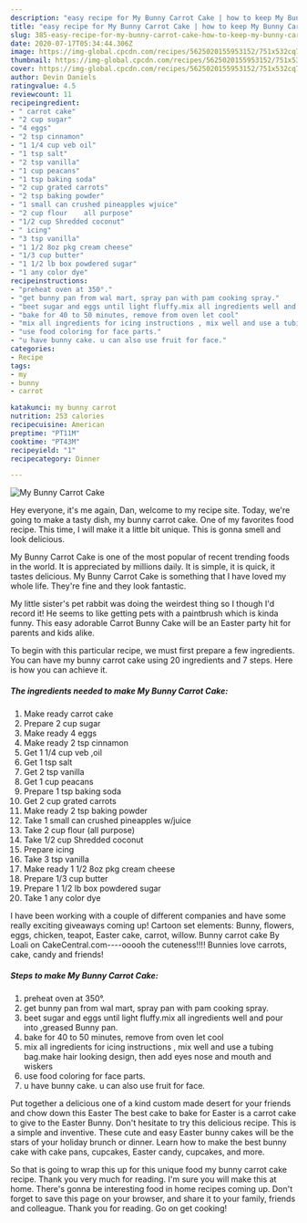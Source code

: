 ```yaml
---
description: "easy recipe for My Bunny Carrot Cake | how to keep My Bunny Carrot Cake"
title: "easy recipe for My Bunny Carrot Cake | how to keep My Bunny Carrot Cake"
slug: 385-easy-recipe-for-my-bunny-carrot-cake-how-to-keep-my-bunny-carrot-cake
date: 2020-07-17T05:34:44.306Z
image: https://img-global.cpcdn.com/recipes/5625020155953152/751x532cq70/my-bunny-carrot-cake-recipe-main-photo.jpg
thumbnail: https://img-global.cpcdn.com/recipes/5625020155953152/751x532cq70/my-bunny-carrot-cake-recipe-main-photo.jpg
cover: https://img-global.cpcdn.com/recipes/5625020155953152/751x532cq70/my-bunny-carrot-cake-recipe-main-photo.jpg
author: Devin Daniels
ratingvalue: 4.5
reviewcount: 11
recipeingredient:
- " carrot cake"
- "2 cup sugar"
- "4 eggs"
- "2 tsp cinnamon"
- "1 1/4 cup veb oil"
- "1 tsp salt"
- "2 tsp vanilla"
- "1 cup peacans"
- "1 tsp baking soda"
- "2 cup grated carrots"
- "2 tsp baking powder"
- "1 small can crushed pineapples wjuice"
- "2 cup flour    all purpose"
- "1/2 cup Shredded coconut"
- " icing"
- "3 tsp vanilla"
- "1 1/2 8oz pkg cream cheese"
- "1/3 cup butter"
- "1 1/2 lb box powdered sugar"
- "1 any color dye"
recipeinstructions:
- "preheat oven at 350°."
- "get bunny pan from wal mart, spray pan with pam cooking spray."
- "beet sugar and eggs until light fluffy.mix all ingredients well and pour into ,greased Bunny pan."
- "bake for 40 to 50 minutes, remove from oven let cool"
- "mix all ingredients for icing instructions , mix well and use a tubing bag.make hair looking design, then add eyes nose and mouth and wiskers"
- "use food coloring for face parts."
- "u have bunny cake. u can also use fruit for face."
categories:
- Recipe
tags:
- my
- bunny
- carrot

katakunci: my bunny carrot 
nutrition: 253 calories
recipecuisine: American
preptime: "PT11M"
cooktime: "PT43M"
recipeyield: "1"
recipecategory: Dinner

---
```



![My Bunny Carrot Cake](https://img-global.cpcdn.com/recipes/5625020155953152/751x532cq70/my-bunny-carrot-cake-recipe-main-photo.jpg)

Hey everyone, it's me again, Dan, welcome to my recipe site. Today, we're going to make a tasty dish, my bunny carrot cake. One of my favorites food recipe. This time, I will make it a little bit unique. This is gonna smell and look delicious.

My Bunny Carrot Cake is one of the most popular of recent trending foods in the world. It is appreciated by millions daily. It is simple, it is quick, it tastes delicious. My Bunny Carrot Cake is something that I have loved my whole life. They're fine and they look fantastic.

My little sister&#39;s pet rabbit was doing the weirdest thing so I though I&#39;d record it! He seems to like getting pets with a paintbrush which is kinda funny. This easy adorable Carrot Bunny Cake will be an Easter party hit for parents and kids alike.


To begin with this particular recipe, we must first prepare a few ingredients. You can have my bunny carrot cake using 20 ingredients and 7 steps. Here is how you can achieve it.

<!--inarticleads1-->

##### The ingredients needed to make My Bunny Carrot Cake:

1. Make ready  carrot cake
1. Prepare 2 cup sugar
1. Make ready 4 eggs
1. Make ready 2 tsp cinnamon
1. Get 1 1/4 cup veb ,oil
1. Get 1 tsp salt
1. Get 2 tsp vanilla
1. Get 1 cup peacans
1. Prepare 1 tsp baking soda
1. Get 2 cup grated carrots
1. Make ready 2 tsp baking powder
1. Take 1 small can crushed pineapples w/juice
1. Take 2 cup flour    (all purpose)
1. Take 1/2 cup Shredded coconut
1. Prepare  icing
1. Take 3 tsp vanilla
1. Make ready 1 1/2 8oz pkg cream cheese
1. Prepare 1/3 cup butter
1. Prepare 1 1/2 lb box powdered sugar
1. Take 1 any color dye


I have been working with a couple of different companies and have some really exciting giveaways coming up! Cartoon set elements: Bunny, flowers, eggs, chicken, teapot, Easter cake, carrot, willow. Bunny carrot cake By Loali on CakeCentral.com----ooooh the cuteness!!!! Bunnies love carrots, cake, candy and friends! 

<!--inarticleads2-->

##### Steps to make My Bunny Carrot Cake:

1. preheat oven at 350°.
1. get bunny pan from wal mart, spray pan with pam cooking spray.
1. beet sugar and eggs until light fluffy.mix all ingredients well and pour into ,greased Bunny pan.
1. bake for 40 to 50 minutes, remove from oven let cool
1. mix all ingredients for icing instructions , mix well and use a tubing bag.make hair looking design, then add eyes nose and mouth and wiskers
1. use food coloring for face parts.
1. u have bunny cake. u can also use fruit for face.


Put together a delicious one of a kind custom made desert for your friends and chow down this Easter The best cake to bake for Easter is a carrot cake to give to the Easter Bunny. Don&#39;t hesitate to try this delicious recipe. This is a simple and inventive. These cute and easy Easter bunny cakes will be the stars of your holiday brunch or dinner. Learn how to make the best bunny cake with cake pans, cupcakes, Easter candy, cupcakes, and more. 

So that is going to wrap this up for this unique food my bunny carrot cake recipe. Thank you very much for reading. I'm sure you will make this at home. There's gonna be interesting food in home recipes coming up. Don't forget to save this page on your browser, and share it to your family, friends and colleague. Thank you for reading. Go on get cooking!
